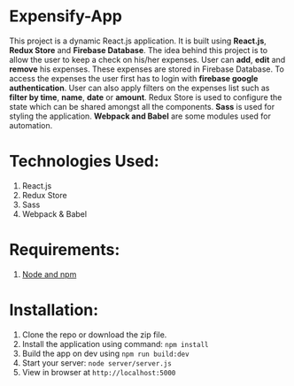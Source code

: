 #  Expensify-App

This project is a dynamic React.js application. It is built using **React.js**, **Redux Store** and **Firebase Database**. The idea behind this project is to allow the user to keep a check on his/her expenses. User can **add**, **edit** and **remove** his expenses. These expenses are stored in Firebase Database. To access the expenses the user first has to login with **firebase google authentication**. User can also apply filters on the expenses list such as **filter by time**, **name**, **date** or **amount**. Redux Store is used to configure the state which can be shared amongst all the components. **Sass** is used for styling the application. **Webpack and Babel** are some modules used for automation.


# Technologies Used:

 1. React.js
 2. Redux Store
 3. Sass
 4. Webpack & Babel

# Requirements:


1. [Node and npm](https://nodejs.org/en/)

# Installation:

1. Clone the repo or download the zip file.
2. Install the application using command:  `npm install`
3. Build the app on dev using `npm run build:dev`
4. Start your server:  `node server/server.js`
5. View in browser at  `http://localhost:5000`
